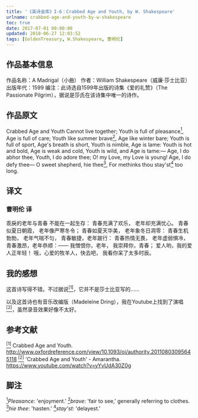 ```yaml
---
title: '《英诗金库》I-6：Crabbed Age and Youth, by W. Shakespeare'
urlname: crabbed-age-and-youth-by-w-shakespeare
toc: true
date: 2017-07-01 00:00:00
updated: 2018-06-27 12:03:52
tags: [GoldenTreasury, W.Shakespeare, 曹明伦]
---
```


## 作品基本信息

作品名称：A Madrigal（小曲）
作者：William Shakespeare（威廉·莎士比亚）
出版年代：1599
编注：此诗选自1599年出版的诗集《爱的礼赞》（The Passionate Pilgrim），据说是莎氏在该诗集中唯一的诗作。

## 作品原文

Crabbed Age and Youth
Cannot live together;
Youth is full of pleasance<a href="#note1" id="note1ref"><sup>1</sup></a>,
Age is full of care;
Youth like summer brave<a href="#note2" id="note2ref"><sup>2</sup></a>,
Age like winter bare;
Youth is full of sport,
Age's breath is short,
Youth is nimble, Age is lame:
Youth is hot and bold,
Age is weak and cold,
Youth is wild, and Age is tame:—
Age, I do abhor thee,
Youth, I do adore thee;
O! my Love, my Love is young!
Age, I do defy thee—
O sweet shepherd, hie thee<a href="#note3" id="note3ref"><sup>3</sup></a>,
For methinks thou stay'st<a href="#note4" id="note4ref"><sup>4</sup></a> too long.

## 译文
### 曹明伦 译
乖戾的老年与青春
不能在一起生存：
青春充满了欢乐，
老年却充满忧心。
青春似夏日朝霞，
老年像严寒冬令；
青春如夏天华美，
老年象冬日凋零：
青春生机勃勃，
老年气喘不匀，
青春敏捷，老年跛行：
青春热情无畏，
老年虚弱惧冷，
青春激昂，老年恭顺：——
我憎恨你，老年，
我崇拜你，青春；
爱人哟，我的爱人正年轻！
哦，心爱的牧羊人，快去吧，
我看你呆了太多时辰。


## 我的感想

这首诗写得不错。不过据说<a href="#bib1" id="bib1ref"><sup>[1]</sup></a>，它并不是莎士比亚写的……

以及这首诗也有音乐改编版（Madeleine Dring），我在Youtube上找到了演唱<a href="#bib2" id="bib2ref"><sup>[2]</sup></a>，虽然录音效果好像不太好。

## 参考文献
<a id="bib1" href="#bib1ref"><sup>[1]</sup></a> Crabbed Age and Youth. <http://www.oxfordreference.com/view/10.1093/oi/authority.20110803095645118>
<a id="bib2" href="#bib2ref"><sup>[2]</sup></a> 'Crabbed Age and Youth' - Amarantha. <https://www.youtube.com/watch?v=yYvUdA30Z0g>

## 脚注
<a id="note1" href="#note1ref"><sup>1</sup></a>*Pleasance*: 'enjoyment.'
<a id="note2" href="#note2ref"><sup>2</sup></a>*brave*: 'fair to see,' generally referring to clothes.
<a id="note3" href="#note3ref"><sup>3</sup></a>*hie thee*: 'hasten.'
<a id="note4" href="#note4ref"><sup>4</sup></a>*stay'st*: 'delayest.'
